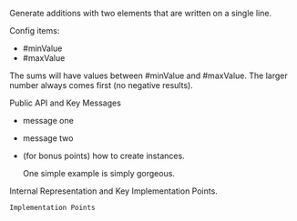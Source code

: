 Generate additions with two elements that are written on a single line.

Config items:

- #minValue
- #maxValue

The sums will have values between #minValue and #maxValue.  The larger number always comes first (no negative results).
 
Public API and Key Messages

- message one   
- message two 
- (for bonus points) how to create instances.

   One simple example is simply gorgeous.
 
Internal Representation and Key Implementation Points.


    Implementation Points